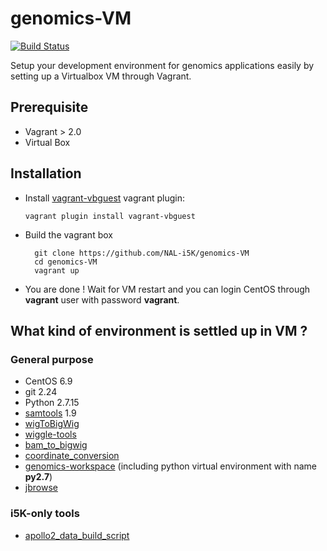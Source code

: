 # genomics-VM

[![Build Status](https://travis-ci.org/NAL-i5K/genomics-VM.svg?branch=master)](https://travis-ci.org/NAL-i5K/genomics-VM)

Setup your development environment for genomics applications easily by setting up a Virtualbox VM through Vagrant.

## Prerequisite

- Vagrant > 2.0
- Virtual Box

## Installation

- Install [vagrant-vbguest](https://github.com/dotless-de/vagrant-vbguest) vagrant plugin:

  `vagrant plugin install vagrant-vbguest`

- Build the vagrant box

  ``` shell
    git clone https://github.com/NAL-i5K/genomics-VM
    cd genomics-VM
    vagrant up
  ```

- You are done ! Wait for VM restart and you can login CentOS through **vagrant** user with password **vagrant**.

## What kind of environment is settled up in VM ?

### General purpose

- CentOS 6.9
- git 2.24
- Python 2.7.15
- [samtools](http://www.htslib.org/) 1.9
- [wigToBigWig](https://genome.ucsc.edu/goldenpath/help/bigWig.html)
- [wiggle-tools](https://github.com/NAL-i5K/wiggle-tools)
- [bam_to_bigwig](https://github.com/NAL-i5K/bam_to_bigwig)
- [coordinate_conversion](https://github.com/NAL-i5K/coordinates_conversion)
- [genomics-workspace](https://github.com/NAL-i5K/genomics-workspace) (including python virtual environment with name **py2.7**)
- [jbrowse](https://github.com/GMOD/jbrowse)

### i5K-only tools

- [apollo2_data_build_script](https://gitlab.com/i5k_Workspace/apollo2_data_build_scripts)